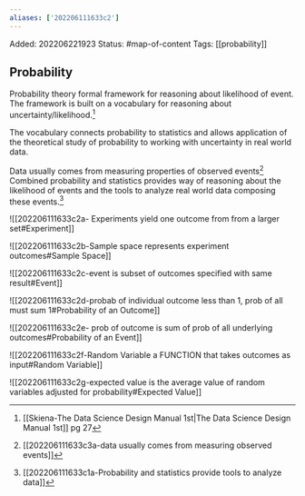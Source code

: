 ```yaml
---
aliases: ['202206111633c2']
---
```

Added: 202206221923
Status: #map-of-content 
Tags: [[probability]] 

## Probability
Probability theory formal framework for reasoning about likelihood of event. The framework is built on a vocabulary for reasoning about uncertainty/likelihood.[^1]

The vocabulary connects probability to statistics and allows application of the theoretical study of probability to working with uncertainty in real world data. 

Data usually comes from measuring properties of observed events[^2]
Combined probability and statistics provides way of reasoning about the likelihood of  events and the tools to analyze real world data composing these events.[^3] 

![[202206111633c2a- Experiments yield one outcome from from a larger set#Experiment]]

![[202206111633c2b-Sample space represents experiment outcomes#Sample Space]]

![[202206111633c2c-event is subset of outcomes specified with same result#Event]]

![[202206111633c2d-probab of individual outcome less than 1, prob of all must sum 1#Probability of an Outcome]]

![[202206111633c2e- prob of outcome is sum of prob of all underlying outcomes#Probability of an Event]]


![[202206111633c2f-Random Variable  a FUNCTION that takes outcomes as input#Random Variable]]

![[202206111633c2g-expected value is the average value of random variables adjusted for probability#Expected Value]]

[^1]: [[Skiena-The Data Science  Design Manual 1st|The Data Science Design Manual 1st]] pg 27
[^2]: [[202206111633c3a-data usually comes from measuring observed events]]
[^3]: [[202206111633c1a-Probability and statistics provide tools to analyze data]]